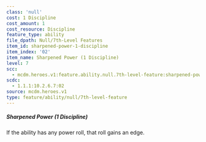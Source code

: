 ```yaml
---
class: 'null'
cost: 1 Discipline
cost_amount: 1
cost_resource: Discipline
feature_type: ability
file_dpath: Null/7th-Level Features
item_id: sharpened-power-1-discipline
item_index: '02'
item_name: Sharpened Power (1 Discipline)
level: 7
scc:
  - mcdm.heroes.v1:feature.ability.null.7th-level-feature:sharpened-power-1-discipline
scdc:
  - 1.1.1:10.2.6.7:02
source: mcdm.heroes.v1
type: feature/ability/null/7th-level-feature
---
```


##### Sharpened Power (1 Discipline)

If the ability has any power roll, that roll gains an edge.
